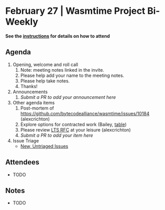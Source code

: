 # February 27 | Wasmtime Project Bi-Weekly

**See the [instructions](../README.md) for details on how to attend**

## Agenda

1. Opening, welcome and roll call
   1. Note: meeting notes linked in the invite.
   1. Please help add your name to the meeting notes.
   1. Please help take notes.
   1. Thanks!
1. Announcements
   1. _Submit a PR to add your announcement here_
1. Other agenda items
   1. Post-mortem of https://github.com/bytecodealliance/wasmtime/issues/10184 (alexcrichton)
   1. Explore options for contracted work (Bailey, [table])
   1. Please review [LTS RFC](https://github.com/bytecodealliance/rfcs/pull/42) at your leisure (alexcrichton)
   1. _Submit a PR to add your item here_
1. Issue Triage
   * [New, Untriaged Issues](https://github.com/bytecodealliance/wasmtime/issues?q=is%3Aopen+comments%3A%3C2+created%3A%3E%3D2024-12-19)

[table]: https://docs.google.com/spreadsheets/d/1k-eiCIzwpXrPFtlIYI66jr1AZphyI7tmKsjFuYTCWCI/edit

## Attendees

* TODO

## Notes

* TODO
